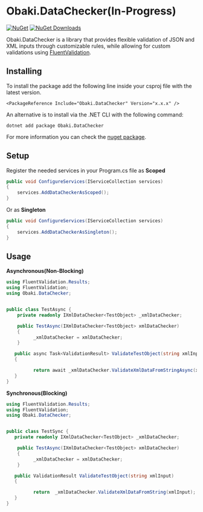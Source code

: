 # Obaki.DataChecker(In-Progress)
[![NuGet](https://img.shields.io/nuget/v/Obaki.DataChecker.svg)](https://www.nuget.org/packages/Obaki.DataChecker)
[![NuGet Downloads](https://img.shields.io/nuget/dt/Obaki.DataChecker?logo=nuget)](https://www.nuget.org/packages/Obaki.DataChecker)

Obaki.DataChecker is a library that provides flexible validation of JSON and XML inputs through customizable rules, while allowing for custom validations using [FluentValidation](https://github.com/FluentValidation/FluentValidation).

## Installing

To install the package add the following line inside your csproj file with the latest version.

```
<PackageReference Include="Obaki.DataChecker" Version="x.x.x" />
```

An alternative is to install via the .NET CLI with the following command:

```
dotnet add package Obaki.DataChecker
```

For more information you can check the [nuget package](https://www.nuget.org/packages/Obaki.LocalStorageCache).

## Setup
Register the needed services in your Program.cs file as **Scoped**

```c#
public void ConfigureServices(IServiceCollection services)
{
    services.AddDataCheckerAsScoped();
}
``` 

Or as **Singleton**

```c#
public void ConfigureServices(IServiceCollection services)
{
    services.AddDataCheckerAsSingleton();
}
```
## Usage 
**Asynchronous(Non-Blocking)**
```c#
using FluentValidation.Results;
using FluentValidation;
using Obaki.DataChecker;


public class TestAsync {
    private readonly IXmlDataChecker<TestObject> _xmlDataChecker;

    public TestAsync(IXmlDataChecker<TestObject> xmlDataChecker) 
    {
          _xmlDataChecker = xmlDataChecker;
    }

   public async Task<ValidationResult> ValidateTestObject(string xmlInput)
   {

          return await _xmlDataChecker.ValidateXmlDataFromStringAsync(xmlInput);
   }
}
```
**Synchronous(Blocking)**
```c#
using FluentValidation.Results;
using FluentValidation;
using Obaki.DataChecker;


public class TestSync {
   private readonly IXmlDataChecker<TestObject> _xmlDataChecker;

    public TestAsync(IXmlDataChecker<TestObject> xmlDataChecker) 
    {
          _xmlDataChecker = xmlDataChecker;
    }

   public ValidationResult ValidateTestObject(string xmlInput)
   {

          return  _xmlDataChecker.ValidateXmlDataFromString(xmlInput);
   }
}
```
